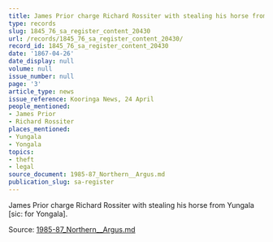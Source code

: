 ```yaml
---
title: James Prior charge Richard Rossiter with stealing his horse from Yungala
type: records
slug: 1845_76_sa_register_content_20430
url: /records/1845_76_sa_register_content_20430/
record_id: 1845_76_sa_register_content_20430
date: '1867-04-26'
date_display: null
volume: null
issue_number: null
page: '3'
article_type: news
issue_reference: Kooringa News, 24 April
people_mentioned:
- James Prior
- Richard Rossiter
places_mentioned:
- Yungala
- Yongala
topics:
- theft
- legal
source_document: 1985-87_Northern__Argus.md
publication_slug: sa-register
---
```


James Prior charge Richard Rossiter with stealing his horse from Yungala [sic: for Yongala].

Source: [1985-87_Northern__Argus.md](/downloads/markdown/1985-87_Northern__Argus.md)
